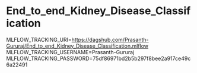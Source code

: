 # End_to_end_Kidney_Disease_Classification


MLFLOW_TRACKING_URI=https://dagshub.com/Prasanth-Gururaj/End_to_end_Kidney_Disease_Classification.mlflow
MLFLOW_TRACKING_USERNAME=Prasanth-Gururaj
MLFLOW_TRACKING_PASSWORD=75df86971bd2b5b297f8bee2a917ce49c6a22491